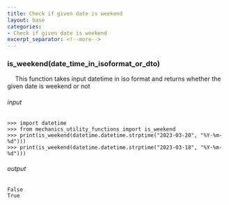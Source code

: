 ```yaml
---
title: Check if given date is weekend
layout: base
categories: 
- Check if given date is weekend
excerpt_separator: <!--more-->
---
```

### is_weekend(date_time_in_isoformat_or_dto)

&emsp; This function takes input datetime in iso format and returns whether the given date is weekend or not

<!--more-->

###### input

```shell
>>> import datetime
>>> from mechanics_utility_functions import is_weekend
>>> print(is_weekend(datetime.datetime.strptime("2023-03-20", "%Y-%m-%d")))
>>> print(is_weekend(datetime.datetime.strptime("2023-03-18", "%Y-%m-%d"))) 
```

###### output

```shell
False
True
```
